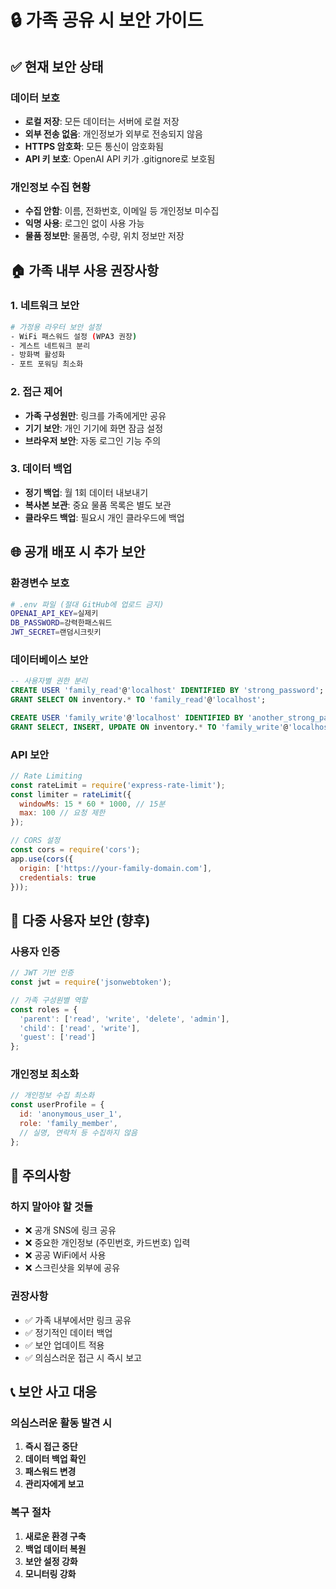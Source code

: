 # 🔒 가족 공유 시 보안 가이드

## ✅ 현재 보안 상태

### 데이터 보호
- **로컬 저장**: 모든 데이터는 서버에 로컬 저장
- **외부 전송 없음**: 개인정보가 외부로 전송되지 않음
- **HTTPS 암호화**: 모든 통신이 암호화됨
- **API 키 보호**: OpenAI API 키가 .gitignore로 보호됨

### 개인정보 수집 현황
- **수집 안함**: 이름, 전화번호, 이메일 등 개인정보 미수집
- **익명 사용**: 로그인 없이 사용 가능
- **물품 정보만**: 물품명, 수량, 위치 정보만 저장

## 🏠 가족 내부 사용 권장사항

### 1. 네트워크 보안
```bash
# 가정용 라우터 보안 설정
- WiFi 패스워드 설정 (WPA3 권장)
- 게스트 네트워크 분리
- 방화벽 활성화
- 포트 포워딩 최소화
```

### 2. 접근 제어
- **가족 구성원만**: 링크를 가족에게만 공유
- **기기 보안**: 개인 기기에 화면 잠금 설정
- **브라우저 보안**: 자동 로그인 기능 주의

### 3. 데이터 백업
- **정기 백업**: 월 1회 데이터 내보내기
- **복사본 보관**: 중요 물품 목록은 별도 보관
- **클라우드 백업**: 필요시 개인 클라우드에 백업

## 🌐 공개 배포 시 추가 보안

### 환경변수 보호
```bash
# .env 파일 (절대 GitHub에 업로드 금지)
OPENAI_API_KEY=실제키
DB_PASSWORD=강력한패스워드
JWT_SECRET=랜덤시크릿키
```

### 데이터베이스 보안
```sql
-- 사용자별 권한 분리
CREATE USER 'family_read'@'localhost' IDENTIFIED BY 'strong_password';
GRANT SELECT ON inventory.* TO 'family_read'@'localhost';

CREATE USER 'family_write'@'localhost' IDENTIFIED BY 'another_strong_password';
GRANT SELECT, INSERT, UPDATE ON inventory.* TO 'family_write'@'localhost';
```

### API 보안
```javascript
// Rate Limiting
const rateLimit = require('express-rate-limit');
const limiter = rateLimit({
  windowMs: 15 * 60 * 1000, // 15분
  max: 100 // 요청 제한
});

// CORS 설정
const cors = require('cors');
app.use(cors({
  origin: ['https://your-family-domain.com'],
  credentials: true
}));
```

## 👥 다중 사용자 보안 (향후)

### 사용자 인증
```javascript
// JWT 기반 인증
const jwt = require('jsonwebtoken');

// 가족 구성원별 역할
const roles = {
  'parent': ['read', 'write', 'delete', 'admin'],
  'child': ['read', 'write'],
  'guest': ['read']
};
```

### 개인정보 최소화
```javascript
// 개인정보 수집 최소화
const userProfile = {
  id: 'anonymous_user_1',
  role: 'family_member',
  // 실명, 연락처 등 수집하지 않음
};
```

## 🚨 주의사항

### 하지 말아야 할 것들
- ❌ 공개 SNS에 링크 공유
- ❌ 중요한 개인정보 (주민번호, 카드번호) 입력
- ❌ 공공 WiFi에서 사용
- ❌ 스크린샷을 외부에 공유

### 권장사항
- ✅ 가족 내부에서만 링크 공유
- ✅ 정기적인 데이터 백업
- ✅ 보안 업데이트 적용
- ✅ 의심스러운 접근 시 즉시 보고

## 📞 보안 사고 대응

### 의심스러운 활동 발견 시
1. **즉시 접근 중단**
2. **데이터 백업 확인**
3. **패스워드 변경**
4. **관리자에게 보고**

### 복구 절차
1. **새로운 환경 구축**
2. **백업 데이터 복원**
3. **보안 설정 강화**
4. **모니터링 강화**